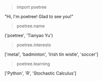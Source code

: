 >import poetree

"Hi, I'm poetree! Glad to see you!"
> poetree.name

('poetree', 'Tianyao Yu')
> poetree.interests

['metal', 'badminton', 'Irish tin wistle', 'soccer']
>poetree.learning

['Python', 'R', 'Stochastic Calculus']
